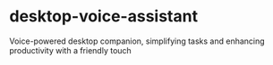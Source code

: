 # desktop-voice-assistant
Voice-powered desktop companion, simplifying tasks and enhancing productivity with a friendly touch
